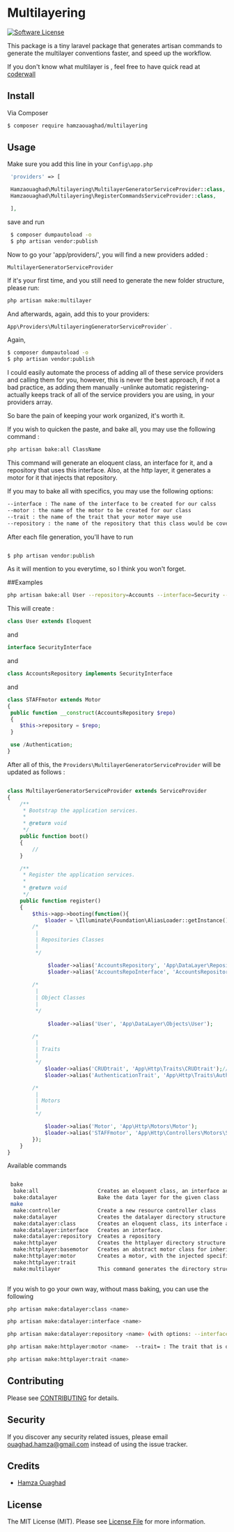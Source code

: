 # Multilayering

[![Software License][ico-license]](LICENSE.md)

This package is a tiny laravel package that generates artisan commands to generate the multilayer conventions faster, and speed up the workflow.

If you don't know what multilayer is , feel free to have quick read at [coderwall](https://coderwall.com/p/itnqyq/alternatives-to-hmvc-with-laravel)
## Install

Via Composer

``` bash
$ composer require hamzaouaghad/multilayering
```

## Usage

Make sure you add this line in your `Config\app.php`
``` php
 'providers' => [

 Hamzaouaghad\Multilayering\MultilayerGeneratorServiceProvider::class,
 Hamzaouaghad\Multilayering\RegisterCommandsServiceProvider::class,

 ],
```

save and run

```bash
 $ composer dumpautoload -o
 $ php artisan vendor:publish
 ```
 Now to go your 'app/providers/', you will find a new providers added :

`MultilayerGeneratorServiceProvider`

 If it's your first time, and you still need to generate the new folder structure, please run:
 
 ```bash
 php artisan make:multilayer
 ```

 And afterwards, again, add this to your providers:
 ```php
 App\Providers\MultilayeringGeneratorServiceProvider`.
```

Again,

```bash
$ composer dumpautoload -o
$ php artisan vendor:publish
```

I could easily automate the process of adding all of these service providers and calling them for you, however, this is never the best approach, if not a bad practice, as adding them manually -unlinke automatic registering- actually keeps track of all of the service providers you are using, in your providers array.

So bare the pain of keeping your work organized, it's worth it.

 If you wish to quicken the paste, and bake all, you may use the following command :
 ```bash
 php artisan bake:all ClassName
 ```
 This command will generate an eloquent class, an interface for it, and a repository that uses this interface. Also, at the http layer, it generates a motor for it that injects that repository.

 If you may to bake all with specifics, you may use the following options:
```bash
--interface : The name of the interface to be created for our calss
--motor : the name of the motor to be created for our class
--trait : the name of the trait that your motor maye use
--repository : the name of the repository that this class would be covered under.
```

After each file generation, you'll have to run 

```php

$ php artisan vendor:publish

```

As it will mention to you everytime, so I think you won't forget.


##Examples 

```bash
php artisan bake:all User --repository=Accounts --interface=Security --motor=STAFF --trait=Authentication
```

This will create :

```php
class User extends Eloquent
```
and
```php
interface SecurityInterface
```
and

```php
class AccountsRepository implements SecurityInterface
```

and

```php
class STAFFmotor extends Motor
{
 public function __construct(AccountsRepository $repo)
 {
    $this->repository = $repo;
 }

 use /Authentication;
}
```

After all of this, the  `Providers\MultilayerGeneratorServiceProvider` will be updated as follows :

```php

class MultilayerGeneratorServiceProvider extends ServiceProvider
{
    /**
     * Bootstrap the application services.
     *
     * @return void
     */
    public function boot()
    {
        //
    }

    /**
     * Register the application services.
     *
     * @return void
     */
    public function register()
    {
        $this->app->booting(function(){
            $loader = \Illuminate\Foundation\AliasLoader::getInstance();
        /*
         |
         | Repositories Classes
         |
         */

             $loader->alias('AccountsRepository', 'App\DataLayer\Repositories\AccountsRepository');
             $loader->alias('AccountsRepoInterface', 'AccountsRepository');
            
        /*
         |
         | Object Classes
         |
         */
         
             $loader->alias('User', 'App\DataLayer\Objects\User');

        /*
         |
         | Traits 
         |  
         */
            $loader->alias('CRUDtrait', 'App\Http\Traits\CRUDtrait');//don't modify this.
            $loader->alias('AuthenticationTrait', 'App\Http\Traits\AuthenticationTrait');

        /*
         |
         | Motors
         |  
         */

            $loader->alias('Motor', 'App\Http\Motors\Motor');
            $loader->alias('STAFFmotor', 'App\Http\Controllers\Motors\STAFFmotor');
        });
    }
}

```

 Available commands
```bash

 bake
  bake:all                   Creates an eloquent class, an interface and a repository for it, also a motor, and a trait if specified.
  bake:datalayer             Bake the data layer for the given class
 make
  make:controller            Create a new resource controller class
  make:datalayer             Creates the datalayer directory structure
  make:datalayer:class       Creates an eloquent class, its interface and its repository.
  make:datalayer:interface   Creates an interface.
  make:datalayer:repository  Creates a repository
  make:httplayer             Creates the httplayer directory structure
  make:httplayer:basemotor   Creates an abstract motor class for inheritence.
  make:httplayer:motor       Creates a motor, with the injected specified repository, and the trait to be used.
  make:httplayer:trait
  make:multilayer            This command generates the directory structure for the multilayering conventions.
  
```


If you wish to go your own way, without mass baking, you can use the following

```bash
php artisan make:datalayer:class <name>

php artisan make:datalayer:interface <name>

php artisan make:datalayer:repository <name> (with options: --interface= the one you wish your repo to implement, --class=The class whose repo is this

php artisan make:httplayer:motor <name>  --trait= : The trait that is desired to be used --repository= : A specific repository to be implemented

php artisan make:httplayer:trait <name>

```
## Contributing

Please see [CONTRIBUTING](CONTRIBUTING.md) for details.

## Security

If you discover any security related issues, please email ouaghad.hamza@gmail.com instead of using the issue tracker.

## Credits

- [Hamza Ouaghad](https://twitter.com/hamza_ouaghad)

## License

The MIT License (MIT). Please see [License File](LICENSE.md) for more information.

[ico-version]: https://img.shields.io/packagist/v/league/:package_name.svg?style=flat-square
[ico-license]: https://img.shields.io/badge/license-MIT-brightgreen.svg?style=flat-square
[ico-travis]: https://img.shields.io/travis/thephpleague/:package_name/master.svg?style=flat-square
[ico-scrutinizer]: https://img.shields.io/scrutinizer/coverage/g/thephpleague/:package_name.svg?style=flat-square
[ico-code-quality]: https://img.shields.io/scrutinizer/g/thephpleague/:package_name.svg?style=flat-square
[ico-downloads]: https://img.shields.io/packagist/dt/league/:package_name.svg?style=flat-square

[link-packagist]: https://packagist.org/packages/league/:package_name
[link-travis]: https://travis-ci.org/thephpleague/:package_name
[link-scrutinizer]: https://scrutinizer-ci.com/g/thephpleague/:package_name/code-structure
[link-code-quality]: https://scrutinizer-ci.com/g/thephpleague/:package_name
[link-downloads]: https://packagist.org/packages/league/:package_name
[link-author]: https://github.com/:author_username
[link-contributors]: ../../contributors
